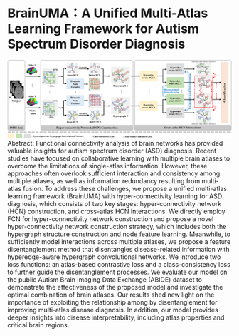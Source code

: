 # BrainUMA：A Unified Multi-Atlas Learning Framework for Autism Spectrum Disorder Diagnosis
![image](https://github.com/MortonHao/BrainUMA/blob/main/model.png)
Abstract: Functional connectivity analysis of brain networks has provided valuable insights for autism spectrum disorder (ASD) diagnosis. Recent studies have focused on collaborative learning with multiple brain atlases to overcome the limitations of single-atlas information. However, these approaches often overlook sufficient interaction and consistency among multiple atlases, as well as information redundancy resulting from multi-atlas fusion. To address these challenges, we propose a unified multi-atlas learning framework (BrainUMA) with hyper-connectivity learning for ASD diagnosis, which consists of two key stages: hyper-connectivity network (HCN) construction, and cross-atlas HCN interactions. We directly employ FCN for hyper-connectivity network construction and propose a novel hyper-connectivity network construction strategy, which includes both the hypergraph structure construction and node feature learning. Meanwhile, to sufficiently model interactions across multiple atlases, we propose a feature disentanglement method that disentangles disease-related information with hyperedge-aware hypergraph convolutional networks. We introduce two loss functions: an atlas-based contrastive loss and a class-consistency loss to further guide the disentanglement processes. We evaluate our model on the public Autism Brain Imaging Data Exchange (ABIDE) dataset to demonstrate the effectiveness of the proposed model and investigate the optimal combination of brain atlases. Our results shed new light on the importance of exploiting the relationship among by disentanglement for improving multi-atlas disease diagnosis. In addition, our model provides deeper insights into disease interpretability, including atlas properties and critical brain regions.
